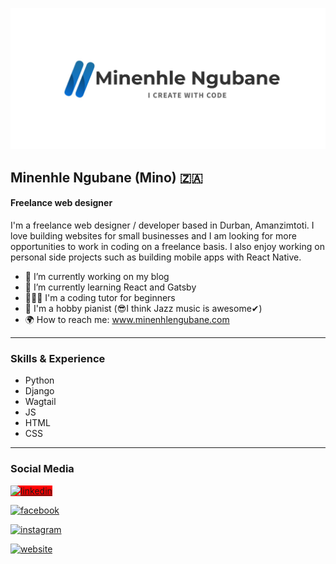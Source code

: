 ![I'm a freelance web designer](https://github.com/Minenhle-Ngubane/Minenhle-Ngubane/blob/main/githubBanner.png)

## Minenhle Ngubane (Mino) :south_africa:
#### Freelance web designer
I'm a freelance web designer / developer based in Durban, Amanzimtoti. I love building websites for small businesses and I am looking for more opportunities to work in coding on a freelance basis. I also enjoy working on personal side projects such as building mobile apps with React Native.

- 🔭 I’m currently working on my blog
- 🌱 I’m currently learning React and Gatsby
- 👨🏾‍🏫 I'm a coding tutor for beginners
- 🎹 I'm a hobby pianist (😎I think Jazz music is awesome✔)
- 🌍 How to reach me: www.minenhlengubane.com 
<hr/>

### Skills & Experience

- Python
- Django
- Wagtail
- JS
- HTML
- CSS
<hr/>

### Social Media

[<img src='https://cdn.jsdelivr.net/npm/simple-icons@3.0.1/icons/linkedin.svg' alt='linkedin' height='30' style="background-color:red">](https://www.linkedin.com/in/https://www.linkedin.com/in/minenhle-ngubane-mino//) 

[<img src='https://cdn.jsdelivr.net/npm/simple-icons@3.0.1/icons/facebook.svg' alt='facebook' height='40'>](https://www.facebook.com/https://www.facebook.com/groups/minenhlengubane)  

[<img src='https://cdn.jsdelivr.net/npm/simple-icons@3.0.1/icons/instagram.svg' alt='instagram' height='40'>](https://www.instagram.com/https://www.instagram.com/minenhle__ngubane//) 

[<img src='https://cdn.jsdelivr.net/npm/simple-icons@3.0.1/icons/icloud.svg' alt='website' height='40'>](www.minenhlengubane.com)  

